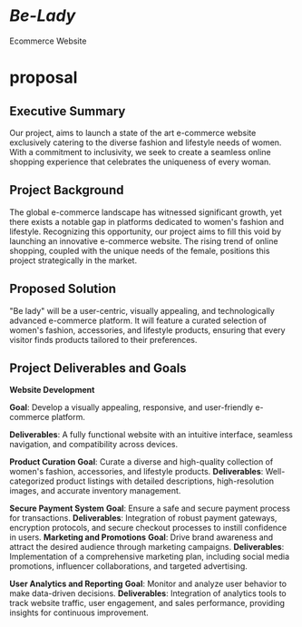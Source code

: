 # **_Be-Lady_**
Ecommerce Website

# proposal 
## Executive Summary
Our project, aims to launch a state of the art e-commerce website exclusively catering to the diverse fashion and lifestyle needs of women. With a commitment to inclusivity, we seek to create a seamless online shopping experience that celebrates the uniqueness of every woman. 
## Project Background
The global e-commerce landscape has witnessed significant growth, yet there exists a notable gap in platforms dedicated to women's fashion and lifestyle. Recognizing this opportunity, our project aims to fill this void by launching an innovative e-commerce website. The rising trend of online shopping, coupled with the unique needs of the female, positions this project strategically in the market.
## Proposed Solution
"Be lady" will be a user-centric, visually appealing, and technologically advanced e-commerce platform. It will feature a curated selection of women's fashion, accessories, and lifestyle products, ensuring that every visitor finds products tailored to their preferences. 
## Project Deliverables and Goals
**Website Development**

**Goal**: Develop a visually appealing, responsive, and user-friendly e-commerce platform.

**Deliverables**: A fully functional website with an intuitive interface, seamless navigation, and compatibility across devices.

**Product Curation**
**Goal**: Curate a diverse and high-quality collection of women's fashion, accessories, and lifestyle products.
**Deliverables**: Well-categorized product listings with detailed descriptions, high-resolution images, and accurate inventory management.

**Secure Payment System**
**Goal**: Ensure a safe and secure payment process for transactions.
**Deliverables**: Integration of robust payment gateways, encryption protocols, and secure checkout processes to instill confidence in users.
**Marketing and Promotions**
**Goal**: Drive brand awareness and attract the desired audience through marketing campaigns.
**Deliverables**: Implementation of a comprehensive marketing plan, including social media promotions, influencer collaborations, and targeted advertising.

**User Analytics and Reporting**
**Goal**: Monitor and analyze user behavior to make data-driven decisions.
**Deliverables**: Integration of analytics tools to track website traffic, user engagement, and sales performance, providing insights for continuous improvement.

